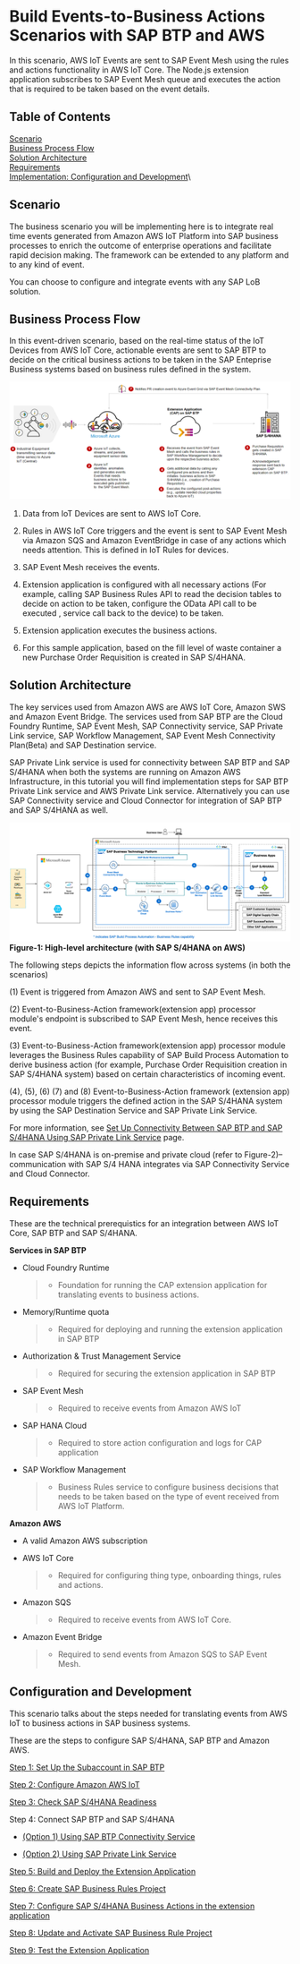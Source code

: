 # Build Events-to-Business Actions Scenarios with SAP BTP and AWS

In this scenario, AWS IoT Events are sent to SAP Event Mesh using the rules and actions functionality in AWS IoT Core. The Node.js extension application subscribes to SAP Event Mesh queue and executes the action that is required to be taken based on the event details.  

## Table of Contents

[Scenario](#scenario)\
[Business Process Flow](#business-process-flow)\
[Solution Architecture](#solution-architecture)\
[Requirements](#requirements)\
[Implementation: Configuration and Development](#configuration-and-development)\

## Scenario

The business scenario you will be implementing here is to integrate real time events generated from Amazon AWS IoT Platform into SAP business processes to enrich the outcome of enterprise operations and facilitate rapid decision making. The framework can be extended to any platform and to any kind of event.

You can choose to configure and integrate events with any SAP LoB solution.

## Business Process Flow

In this event-driven scenario, based on the real-time status of the IoT Devices from AWS IoT Core, actionable events are sent to SAP BTP to decide on the critical business actions to be taken in the SAP Enteprise Business systems based on business rules defined in the system.

![plot](../../images/businessprocess.png)

1. Data from IoT Devices are sent to AWS IoT Core.

2. Rules in AWS IoT Core triggers and the event is sent to SAP Event Mesh via Amazon SQS and Amazon EventBridge in case of any actions which needs attention. This is defined in IoT Rules for devices.

3. SAP Event Mesh receives the events.

4. Extension application is configured with all necessary actions (For example, calling SAP Business Rules API to read the decision tables to decide on action to be taken, configure the OData API call to be executed , service call back to the device) to be taken.

5. Extension application executes the business actions.

6. For this sample application, based on the fill level of waste container a new Purchase Order Requisition is created in SAP S/4HANA.

## Solution Architecture

The key services used from Amazon AWS are AWS IoT Core, Amazon SWS and Amazon Event Bridge.
The services used from SAP BTP are the Cloud Foundry Runtime, SAP Event Mesh, SAP Connectivity service, SAP Private Link service, SAP Workflow Management, SAP Event Mesh Connectivity Plan(Beta) and SAP Destination service.

SAP Private Link service is used for connectivity between SAP BTP and SAP S/4HANA when both the systems are running on Amazon AWS Infrastructure, in this tutorial you will find implementation steps for SAP BTP Private Link service and AWS Private Link service. Alternatively you can use SAP Connectivity service and Cloud Connector for integration of SAP BTP and SAP S/4HANA as well.

![plot](../../images/eventprocessingarch.png) **Figure-1: High-level architecture (with SAP S/4HANA on AWS)**


The following steps depicts the information flow across systems (in both the scenarios)

(1) Event is triggered from Amazon AWS and sent to SAP Event Mesh.

(2) Event-to-Business-Action framework(extension app) processor module's endpoint is subscribed to SAP Event Mesh, hence receives this event.

(3) Event-to-Business-Action framework(extension app) processor module leverages the Business Rules capability of SAP Build Process Automation to derive business action (for example, Purchase Order Requisition creation in SAP S/4HANA system) based on certain characteristics of incoming event.

(4), (5), (6) (7) and (8) Event-to-Business-Action framework (extension app) processor module triggers the defined action in the SAP S/4HANA system by using the SAP Destination Service and SAP Private Link Service.  

For more information, see [Set Up Connectivity Between SAP BTP and SAP S/4HANA Using SAP Private Link Service](./Scenario1-Inbound-to-SAPS4HANA/Step4b-Setup-SAPPrivateLinkService/README.md) page.

In case SAP S/4HANA is on-premise and private cloud (refer to Figure-2)– communication with SAP S/4 HANA integrates via SAP Connectivity Service and Cloud Connector.

## Requirements

These are the technical prerequistics for an integration between AWS IoT Core, SAP BTP and SAP S/4HANA. 

**Services in SAP BTP**
- Cloud Foundry Runtime
    > - Foundation for running the CAP extension application for translating events to business actions.
- Memory/Runtime quota
    > - Required for deploying and running the extension application in SAP BTP
- Authorization & Trust Management Service
    > - Required for securing the extension application in SAP BTP
- SAP Event Mesh 
    >- Required to receive events from Amazon AWS IoT
- SAP HANA Cloud 
    >- Required to store action configuration and logs for CAP application
- SAP Workflow Management
    >- Business Rules service to configure business decisions that needs to be taken based on the type of event received from AWS IoT Platform.

**Amazon AWS**
- A valid Amazon AWS subscription

- AWS IoT Core
    > - Required for configuring thing type, onboarding things, rules and actions.

- Amazon SQS
    > - Required to receive events from AWS IoT Core.

- Amazon Event Bridge
    >- Required to send events from Amazon SQS to SAP Event Mesh.


## Configuration and Development

This scenario talks about the steps needed for translating events from AWS IoT to business actions in SAP business systems.

These are the steps to configure SAP S/4HANA, SAP BTP and Amazon AWS.

[Step 1: Set Up the Subaccount in SAP BTP](./Scenario1-Inbound-to-SAPS4HANA/Step1-Setup-SAPBTP-Subaccount/README.md)

[Step 2: Configure Amazon AWS IoT](./Scenario1-Inbound-to-SAPS4HANA/Step2-Setup-AWSIoT/README.md)

[Step 3: Check SAP S/4HANA Readiness](./Scenario1-Inbound-to-SAPS4HANA/Step3-SAPS4HANA-Readiness/README.md)

Step 4: Connect SAP BTP and SAP S/4HANA

   - [(Option 1) Using SAP BTP Connectivity Service](./Scenario1-Inbound-to-SAPS4HANA/Step4a-SetupCloudConnector/README.md)

   - [(Option 2) Using SAP Private Link Service](./Scenario1-Inbound-to-SAPS4HANA/Step4b-Setup-SAPPrivateLinkService/README.md)

[Step 5: Build and Deploy the Extension Application](./Scenario1-Inbound-to-SAPS4HANA/Step5-Build-Deploy-ExtensionApplication/README.md)

[Step 6: Create SAP Business Rules Project](./Scenario1-Inbound-to-SAPS4HANA/Step6-Configure-BusinessRules-Part1/README.md)

[Step 7: Configure SAP S/4HANA Business Actions in the extension application](./Scenario1-Inbound-to-SAPS4HANA/Step7-Configure-BusinessActions/README.md)

[Step 8: Update and Activate SAP Business Rule Project](./Scenario1-Inbound-to-SAPS4HANA/Step8-Configure-BusinessRules-Part2/README.md)

[Step 9: Test the Extension Application](./Scenario1-Inbound-to-SAPS4HANA/Step9-Test-ExtensionApplication/README.md)
